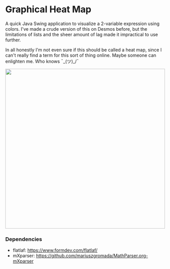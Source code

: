 # Graphical Heat Map

A quick Java Swing application to visualize a 2-variable expression using colors. I've made a crude version of this
on Desmos before, but the limitations of lists and the sheer amount of lag made it impractical to use further.

In all honestly I'm not even sure if this should be called a heat map, since I can't really find a term for this sort of thing online. Maybe someone
can enlighten me. Who knows ¯\_(ツ)_/¯

<img src="https://i.imgur.com/hcByYAN.gif" width="500" height="500"/>

### Dependencies
- flatlaf: https://www.formdev.com/flatlaf/
- mXparser: https://github.com/mariuszgromada/MathParser.org-mXparser
